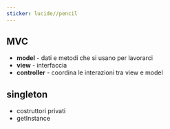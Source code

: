 ```yaml
---
sticker: lucide//pencil
---
```

## MVC
- **model** - dati e metodi che si usano per lavorarci
- **view** - interfaccia
- **controller** - coordina le interazioni tra view e model
## singleton
- costruttori privati
- getInstance